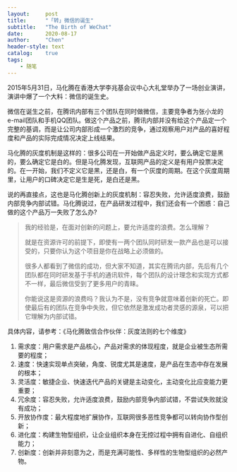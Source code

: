 ```yaml
---
layout:     post
title:      "「转」微信的诞生"
subtitle:   "The Birth of WeChat"
date:       2020-08-17
author:     "Chen"
header-style: text
catalog:    true
tags:
    - 随笔
---
```


2015年5月31日，马化腾在香港大学李兆基会议中心大礼堂举办了一场创业演讲，演讲中爆了一个大料：微信的诞生史。

微信在诞生之前，在腾讯内部有三个团队在同时做微信，主要竞争者为张小龙的e-mail团队和手机QQ团队。做这个产品之前，腾讯内部并没有给这个产品定一个完整的基调，而是让公司内部形成一个激烈的竞争，通过观察用户对产品的喜好程度和产品的实际完成情况决定上线结果。

马化腾的灰度机制是这样的：很多公司在一开始做产品定义时，要么确定它是黑的，要么确定它是白的。但是马化腾发现，互联网产品的定义是有用户投票决定的。在一开始，我们不定义它是黑，还是白，有一个灰度的周期。在这个灰度周期里，让用户的口碑决定它是生是死，是白还是黑。

说的再直接点，这也是马化腾创新上的灰度机制：容忍失败，允许适度浪费，鼓励内部竞争内部试错。马化腾说过，在产品研发过程中，我们还会有一个困惑：自己做的这个产品万一失败了怎么办?


> 我的经验是，在面对创新的问题上，要允许适度的浪费。怎么理解？
>
> 就是在资源许可的前提下，即使有一两个团队同时研发一款产品也是可以接受的，只要你认为这个项目是你在战略上必须做的。
>
> 很多人都看到了微信的成功，但大家不知道，其实在腾讯内部，先后有几个团队都在同时研发基于手机的通讯软件，每个团队的设计理念和实现方式都不一样，最后微信受到了更多用户的青睐。
>
> 你能说这是资源的浪费吗？我认为不是，没有竞争就意味着创新的死亡。即使最后有的团队在竞争中失败，但它依然是激发成功者灵感的源泉，可以把它理解为内部试错。

具体内容，请参考：《马化腾致信合作伙伴：灰度法则的七个维度》

1. 需求度：用户需求是产品核心，产品对需求的体现程度，就是企业被生态所需要的程度；
2. 速度：快速实现单点突破，角度、锐度尤其是速度，是产品在生态中存在发展的根本；
3. 灵活度：敏捷企业、快速迭代产品的关键是主动变化，主动变化比应变能力更重要；
4. 冗余度：容忍失败，允许适度浪费，鼓励内部竞争内部试错，不尝试失败就没有成功；
5. 开放协作度：最大程度地扩展协作，互联网很多恶性竞争都可以转向协作型创新；
6. 进化度：构建生物型组织，让企业组织本身在无控过程中拥有自进化、自组织能力；
7. 创新度：创新并非刻意为之，而是充满可能性、多样性的生物型组织的必然产物。